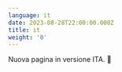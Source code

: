 ```yaml
---
language: it
date: 2023-08-28T22:00:00.000Z
title: it
weight: '0'
---
```


Nuova pagina in versione ITA. 🍕
